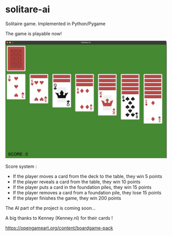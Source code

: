 # solitare-ai
Solitaire game. Implemented in Python/Pygame

The game is playable now!

![image info](images/image1.png)

Score system : 
- If the player moves a card from the deck to the table, they win 5 points 
- If the player reveals a card from the table, they win 10 points 
- If the player puts a card in the foundation piles, they win 15 points 
- If the player removes a card from a foundation pile, they lose 15 points
- If the player finishes the game, they win 200 points

The AI part of the project is coming soon...

A big thanks to Kenney (Kenney.nl) for their cards !

https://opengameart.org/content/boardgame-pack

